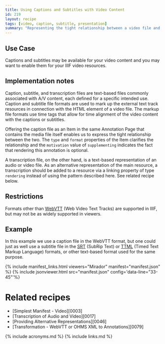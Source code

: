 ```yaml
---
title: Using Captions and Subtitles with Video Content
id: 219
layout: recipe
tags: [video, caption, subtitle, presentation]
summary: "Representing the tight relationship between a video file and its caption or subtitle file."
---
```



## Use Case

Captions and subtitles may be available for your video content and you may want to enable them for your IIIF video resources. 

## Implementation notes

Caption, subtitle, and transcription files are text-based files commonly associated with A/V content, each defined for a specific intended use. Caption and subtitle file formats are used to mark up the external text track resources in connection with the HTML <track> element of a video file. The markup file formats use time tags that allow for time alignment of the video content with the captions or subtitles. 

Offering the caption file as an Item in the same Annotation Page that contains the media file itself enables us to express the tight relationship between the two. The `type` and `format` properties of the Item clarifies the relationship and the `motivation` value of `supplementing` indicates the fact that rendering this annotation is optional.

A transcription file, on the other hand, is a text-based representation of an audio or video file. As an alternative representation of the main resource, a transcription should be added to a resource via a linking property of type `rendering` instead of using the pattern described here. See related recipe below.

## Restrictions

Formats other than [WebVTT](https://w3c.github.io/webvtt/) (Web Video Text Tracks) are supported in IIIF, but may not be as widely supported in viewers.

## Example

In this example we use a caption file in the WebVTT format, but one could just as well use a subtitle file in the [SRT](https://en.wikipedia.org/wiki/SubRip) (SubRip Text) or [TTML](https://w3c.github.io/ttml3/index.html) (Timed Text Markup Language) formats, or other text-based format used for the same purpose.

{% include manifest_links.html viewers="Mirador" manifest="manifest.json" %}
{% include jsonviewer.html src="manifest.json" config='data-line="33-45"'%}

# Related recipes

- [Simplest Manifest - Video][0003]
- [Transcription of Audio and Video][0017]
- [Providing Alternative Representations][0046]
- [Transformation - WebVTT or OHMS XML to Annotations][0079]

{% include acronyms.md %}
{% include links.md %}

